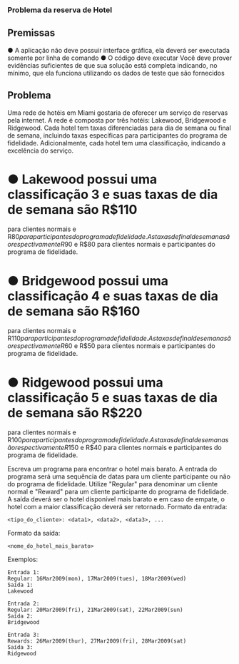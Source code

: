 ### Problema da reserva de Hotel
## Premissas
●
 A aplicação não deve possuir interface gráfica, ela deverá ser executada somente
por linha de comando
●
 O código deve executar
Você deve prover evidências suficientes de que sua solução está completa indicando, no
mínimo, que ela funciona utilizando os dados de teste que são fornecidos
## Problema
Uma rede de hotéis em Miami gostaria de oferecer um serviço de reservas pela internet. A
rede é composta por três hotéis: Lakewood, Bridgewood e Ridgewood. Cada hotel tem
taxas diferenciadas para dia de semana ou final de semana, incluindo taxas específicas
para participantes do programa de fidelidade. Adicionalmente, cada hotel tem uma
classificação, indicando a excelência do serviço.

# ● Lakewood possui uma classificação 3 e suas taxas de dia de semana são R$110
para clientes normais e R$80 para participantes do programa de fidelidade. As taxas
de final de semana são respectivamente R$90 e R$80 para clientes normais e
participantes do programa de fidelidade.

# ● Bridgewood possui uma classificação 4 e suas taxas de dia de semana são R$160
para clientes normais e R$110 para participantes do programa de fidelidade. As
taxas de final de semana são respectivamente R$60 e R$50 para clientes normais e
participantes do programa de fidelidade.

# ● Ridgewood possui uma classificação 5 e suas taxas de dia de semana são R$220
para clientes normais e R$100 para participantes do programa de fidelidade. As
taxas de final de semana são respectivamente R$150 e R$40 para clientes normais
e participantes do programa de fidelidade.

Escreva um programa para encontrar o hotel mais barato. A entrada do programa será uma
sequência de datas para um cliente participante ou não do programa de fidelidade.
Utilize "Regular" para denominar um cliente normal e "Reward" para um cliente participante
do programa de fidelidade. A saída deverá ser o hotel disponível mais barato e em caso de
empate, o hotel com a maior classificação deverá ser retornado.
Formato da entrada:
```
<tipo_do_cliente>: <data1>, <data2>, <data3>, ...
```
Formato da saída:
```
<nome_do_hotel_mais_barato>
```
Exemplos:
```
Entrada 1:
Regular: 16Mar2009(mon), 17Mar2009(tues), 18Mar2009(wed)
Saída 1:
Lakewood
```
```
Entrada 2:
Regular: 20Mar2009(fri), 21Mar2009(sat), 22Mar2009(sun)
Saída 2:
Bridgewood
```
```
Entrada 3:
Rewards: 26Mar2009(thur), 27Mar2009(fri), 28Mar2009(sat)
Saída 3:
Ridgewood
